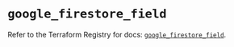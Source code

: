 # `google_firestore_field`

Refer to the Terraform Registry for docs: [`google_firestore_field`](https://registry.terraform.io/providers/hashicorp/google-beta/6.49.2/docs/resources/google_firestore_field).
